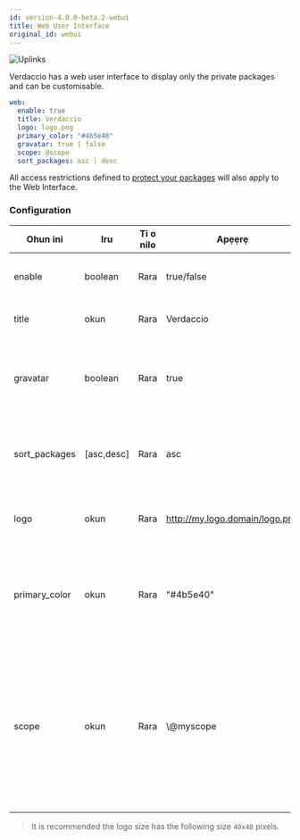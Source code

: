 ```yaml
---
id: version-4.0.0-beta.2-webui
title: Web User Interface
original_id: webui
---
```


![Uplinks](https://user-images.githubusercontent.com/558752/52916111-fa4ba980-32db-11e9-8a64-f4e06eb920b3.png)

Verdaccio has a web user interface to display only the private packages and can be customisable.

```yaml
web:
  enable: true
  title: Verdaccio
  logo: logo.png
  primary_color: "#4b5e40"
  gravatar: true | false
  scope: @scope
  sort_packages: asc | desc
```

All access restrictions defined to [protect your packages](protect-your-dependencies.md) will also apply to the Web Interface.

### Configuration

| Ohun ini      | Iru        | Ti o nilo | Apẹẹrẹ                         | Atilẹyin   | Apejuwe                                                                                                                                              |
| ------------- | ---------- | --------- | ------------------------------ | ---------- | ---------------------------------------------------------------------------------------------------------------------------------------------------- |
| enable        | boolean    | Rara      | true/false                     | gbogbo     | allow to display the web interface                                                                                                                   |
| title         | okun       | Rara      | Verdaccio                      | gbogbo     | HTML head title description                                                                                                                          |
| gravatar      | boolean    | Rara      | true                           | `>v4`   | Gravatars will be generated under the hood if this property is enabled                                                                               |
| sort_packages | [asc,desc] | Rara      | asc                            | `>v4`   | By default private packages are sorted by ascending                                                                                                  |
| logo          | okun       | Rara      | http://my.logo.domain/logo.png | gbogbo     | a URI where logo is located (header logo)                                                                                                            |
| primary_color | okun       | Rara      | "#4b5e40"                      | `>4`    | The primary color to use throughout the UI (header, etc)                                                                                             |
| scope         | okun       | Rara      | \\@myscope                   | `>v3.x` | If you're using this registry for a specific module scope, specify that scope to set it in the webui instructions header (note: escape @ with \\@) |

> It is recommended the logo size has the following size `40x40` pixels.